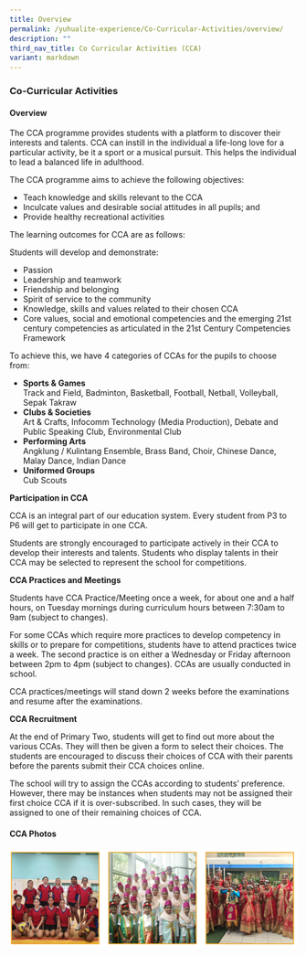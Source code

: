 ```yaml
---
title: Overview
permalink: /yuhualite-experience/Co-Curricular-Activities/overview/
description: ""
third_nav_title: Co Curricular Activities (CCA)
variant: markdown
---
```

### Co-Curricular Activities

#### Overview

The CCA programme provides students with a platform to discover their interests and talents. CCA can instill in the individual a life-long love for a particular activity, be it a sport or a musical pursuit. This helps the individual to lead a balanced life in adulthood.

The CCA programme aims to achieve the following objectives:

*   Teach knowledge and skills relevant to the CCA
*   Inculcate values and desirable social attitudes in all pupils; and
*   Provide healthy recreational activities

The learning outcomes for CCA are as follows:

Students will develop and demonstrate:

*   Passion
*   Leadership and teamwork
*   Friendship and belonging
*   Spirit of service to the community
*   Knowledge, skills and values related to their chosen CCA
*   Core values, social and emotional competencies and the emerging 21st century competencies as articulated in the 21st Century Competencies Framework

To achieve this, we have 4 categories of CCAs for the pupils to choose from:

*   **Sports & Games**  
    Track and Field, Badminton, Basketball, Football, Netball, Volleyball, Sepak Takraw
*   **Clubs & Societies**  
    Art & Crafts, Infocomm Technology (Media Production), Debate and Public Speaking Club, Environmental Club
*   **Performing Arts**  
    Angklung / Kulintang Ensemble, Brass Band, Choir, Chinese Dance, Malay Dance, Indian Dance
*   **Uniformed Groups**  
    Cub Scouts

**Participation in CCA**

CCA is an integral part of our education system. Every student from P3 to P6 will get to participate in one CCA.

Students are strongly encouraged to participate actively in their CCA to develop their interests and talents. Students who display talents in their CCA may be selected to represent the school for competitions.

**CCA Practices and Meetings**

Students have CCA Practice/Meeting once a week, for about one and a half hours, on Tuesday mornings during curriculum hours between 7:30am to 9am (subject to changes).

For some CCAs which require more practices to develop competency in skills or to prepare for competitions, students have to attend practices twice a week. The second practice is on either a Wednesday or Friday afternoon between 2pm to 4pm (subject to changes). CCAs are usually conducted in school.

CCA practices/meetings will stand down 2 weeks before the examinations and resume after the examinations.

**CCA Recruitment**

At the end of Primary Two, students will get to find out more about the various CCAs. They will then be given a form to select their choices. The students are encouraged to discuss their choices of CCA with their parents before the parents submit their CCA choices online.

The school will try to assign the CCAs according to students’ preference. However, there may be instances when students may not be assigned their first choice CCA if it is over-subscribed. In such cases, they will be assigned to one of their remaining choices of CCA.

#### CCA Photos
![](/images/ccaoverview.png)